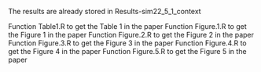 The results are already stored in Results-sim22_5_1_context

Function Table1.R to get the Table 1 in the paper
Function Figure.1.R to get the Figure 1 in the paper
Function Figure.2.R to get the Figure 2 in the paper
Function Figure.3.R to get the Figure 3 in the paper
Function Figure.4.R to get the Figure 4 in the paper
Function Figure.5.R to get the Figure 5 in the paper